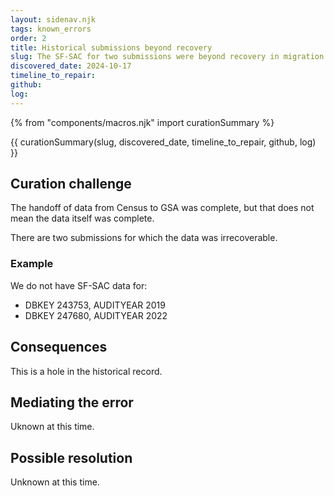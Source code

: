 ```yaml
---
layout: sidenav.njk
tags: known_errors
order: 2
title: Historical submissions beyond recovery
slug: The SF-SAC for two submissions were beyond recovery in migration
discovered_date: 2024-10-17
timeline_to_repair:
github:
log: 
---
```


{% from "components/macros.njk" import curationSummary %}

{{ curationSummary(slug, discovered_date, timeline_to_repair, github, log) }}

## Curation challenge

The handoff of data from Census to GSA was complete, but that does not mean the data itself was complete. 

There are two submissions for which the data was irrecoverable.

### Example

We do not have SF-SAC data for:

* DBKEY 243753, AUDITYEAR 2019
* DBKEY 247680, AUDITYEAR 2022

## Consequences

This is a hole in the historical record.

## Mediating the error

Uknown at this time.

## Possible resolution

Unknown at this time.
